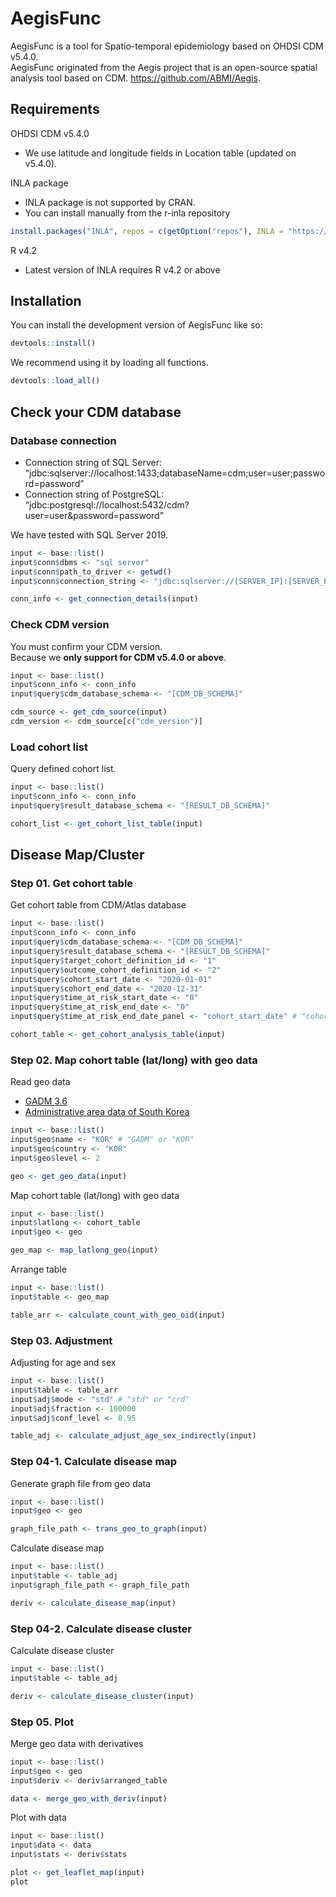 
<!-- README.md is generated from README.Rmd. Please edit that file -->

# AegisFunc

<!-- badges: start -->
<!-- badges: end -->

AegisFunc is a tool for Spatio-temporal epidemiology based on OHDSI CDM
v5.4.0.  
AegisFunc originated from the Aegis project that is an open-source
spatial analysis tool based on CDM. <https://github.com/ABMI/Aegis>.

## Requirements

OHDSI CDM v5.4.0  
- We use latitude and longitude fields in Location table (updated on
v5.4.0).

INLA package  
- INLA package is not supported by CRAN.  
- You can install manually from the r-inla repository

``` r
install.packages("INLA", repos = c(getOption("repos"), INLA = "https://inla.r-inla-download.org/R/stable"), dep = TRUE)
```

R v4.2  
- Latest version of INLA requires R v4.2 or above

## Installation

You can install the development version of AegisFunc like so:

``` r
devtools::install()
```

We recommend using it by loading all functions.

``` r
devtools::load_all()
```

## Check your CDM database

### Database connection

-   Connection string of SQL Server:
    “jdbc:sqlserver://localhost:1433;databaseName=cdm;user=user;password=password”  
-   Connection string of PostgreSQL:
    “jdbc:postgresql://localhost:5432/cdm?user=user&password=password”

We have tested with SQL Server 2019.

``` r
input <- base::list()
input$conn$dbms <- "sql server"
input$conn$path_to_driver <- getwd()
input$conn$connection_string <- "jdbc:sqlserver://[SERVER_IP]:[SERVER_PORT];user=[USER_ID];password=[USER_PW];databaseName=[CDM_DB_NAME]"

conn_info <- get_connection_details(input)
```

### Check CDM version

You must confirm your CDM version.  
Because we **only support for CDM v5.4.0 or above**.

``` r
input <- base::list()
input$conn_info <- conn_info
input$query$cdm_database_schema <- "[CDM_DB_SCHEMA]"

cdm_source <- get_cdm_source(input)
cdm_version <- cdm_source[c("cdm_version")]
```

### Load cohort list

Query defined cohort list.

``` r
input <- base::list()
input$conn_info <- conn_info
input$query$result_database_schema <- "[RESULT_DB_SCHEMA]"

cohort_list <- get_cohort_list_table(input)
```

## Disease Map/Cluster

### Step 01. Get cohort table

Get cohort table from CDM/Atlas database

``` r
input <- base::list()
input$conn_info <- conn_info
input$query$cdm_database_schema <- "[CDM_DB_SCHEMA]"
input$query$result_database_schema <- "[RESULT_DB_SCHEMA]"
input$query$target_cohort_definition_id <- "1"
input$query$outcome_cohort_definition_id <- "2"
input$query$cohort_start_date <- "2020-01-01"
input$query$cohort_end_date <- "2020-12-31"
input$query$time_at_risk_start_date <- "0"
input$query$time_at_risk_end_date <- "0"
input$query$time_at_risk_end_date_panel <- "cohort_start_date" # "cohort_start_date" or "cohort_end_date"

cohort_table <- get_cohort_analysis_table(input)
```

### Step 02. Map cohort table (lat/long) with geo data

Read geo data

-   [GADM 3.6](https://gadm.org/)  
-   [Administrative area data of South
    Korea](http://www.gisdeveloper.co.kr/?p=2332)

``` r
input <- base::list()
input$geo$name <- "KOR" # "GADM" or "KOR"
input$geo$country <- "KOR"
input$geo$level <- 2

geo <- get_geo_data(input)
```

Map cohort table (lat/long) with geo data

``` r
input <- base::list()
input$latlong <- cohort_table
input$geo <- geo

geo_map <- map_latlong_geo(input)
```

Arrange table

``` r
input <- base::list()
input$table <- geo_map

table_arr <- calculate_count_with_geo_oid(input)
```

### Step 03. Adjustment

Adjusting for age and sex

``` r
input <- base::list()
input$table <- table_arr
input$adj$mode <- "std" # "std" or "crd"
input$adj$fraction <- 100000
input$adj$conf_level <- 0.95

table_adj <- calculate_adjust_age_sex_indirectly(input)
```

### Step 04-1. Calculate disease map

Generate graph file from geo data

``` r
input <- base::list()
input$geo <- geo

graph_file_path <- trans_geo_to_graph(input)
```

Calculate disease map

``` r
input <- base::list()
input$table <- table_adj
input$graph_file_path <- graph_file_path

deriv <- calculate_disease_map(input)
```

### Step 04-2. Calculate disease cluster

Calculate disease cluster

``` r
input <- base::list()
input$table <- table_adj

deriv <- calculate_disease_cluster(input)
```

### Step 05. Plot

Merge geo data with derivatives

``` r
input <- base::list()
input$geo <- geo
input$deriv <- deriv$arranged_table

data <- merge_geo_with_deriv(input)
```

Plot with data

``` r
input <- base::list()
input$data <- data
input$stats <- deriv$stats

plot <- get_leaflet_map(input)
plot
```
